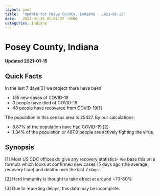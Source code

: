 ```yaml
---
layout: post
title:  "Update for Posey County, Indiana - 2021-01-15"
date:   2021-01-15 01:01:29 -0600
categories: Indiana
---
```


# Posey County, Indiana
#### Updated 2021-01-15

## Quick Facts

In the last 7 days[3] we project there have been
- *155* new cases of COVID-19
- *0* people have died of COVID-19
- *48* people have recovered from COVID-19[1]

The population in this census area is 25427. By our calculations:
- 8.87% of the population have had COVID-19.[2]
- 1.84% of the population or 467.0 people are actively fighting the virus.

## Synopsis




[1] Most US CDC offices do give any recovery statistics- we base this on a formula which looks at confirmed new cases
15 days ago (the average recovery time) and deaths over the last 7 days.

[2] Herd Immunity is thought to take effect at around ~70-80%

[3] Due to reporting delays, this data may be incomplete.
 
    